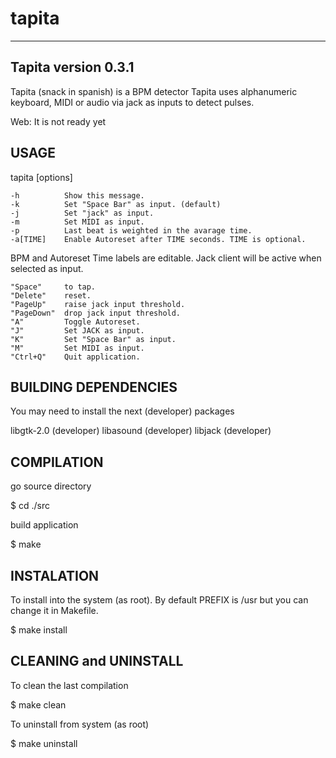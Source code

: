 # tapita
----------------------------------------------------------------------
Tapita version 0.3.1
----------------------------------------------------------------------
Tapita (snack in spanish) is a BPM detector
Tapita uses alphanumeric keyboard, MIDI or audio via jack as inputs
to detect pulses.

Web: It is not ready yet

USAGE
------------------------------------------------------------------------
tapita [options]
  
    -h          Show this message.
    -k          Set "Space Bar" as input. (default)
    -j          Set "jack" as input.
    -m          Set MIDI as input.
    -p          Last beat is weighted in the avarage time.
    -a[TIME]    Enable Autoreset after TIME seconds. TIME is optional.

  BPM and Autoreset Time labels are editable.
  Jack client will be active when selected as input.

    "Space"     to tap.
    "Delete"    reset.
    "PageUp"    raise jack input threshold.
    "PageDown"  drop jack input threshold.
    "A"         Toggle Autoreset.
    "J"         Set JACK as input.
    "K"         Set "Space Bar" as input.
    "M"         Set MIDI as input.
    "Ctrl+Q"    Quit application.


BUILDING DEPENDENCIES
------------------------------------------------------------------------
You may need to install the next (developer) packages

libgtk-2.0 (developer)
libasound (developer)
libjack (developer)


COMPILATION
------------------------------------------------------------------------
go source directory

$ cd ./src

build application

$ make


INSTALATION
------------------------------------------------------------------------
To install into the system (as root).
By default PREFIX is /usr but you can change it in Makefile.

$ make install


CLEANING and UNINSTALL
------------------------------------------------------------------------
To clean the last compilation

$ make clean

To uninstall from system (as root)

$ make uninstall





